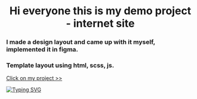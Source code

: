 <h1 align="center">Hi everyone this is my demo project - internet site</h1>
<h3>I made a design layout and came up with it myself, implemented it in figma.</h3>
<h3>Template layout using html, scss, js.</h3>
<a href="https://rustdj.github.io/internt-site/" target="_blank">Click on my project >></a>

[![Typing SVG](https://readme-typing-svg.herokuapp.com?color=%2336BCF7&lines=My+contacts+to+contact+me+rustdj@icloud.com)](https://git.io/typing-svg)


